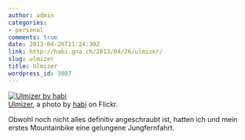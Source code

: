 ```yaml
---
author: admin
categories:
- personal
comments: true
date: 2013-04-26T11:24:30Z
link: http://habi.gna.ch/2013/04/26/ulmizer/
slug: ulmizer
title: Ulmizer
wordpress_id: 3087
---
```


[![Ulmizer by habi](http://farm9.staticflickr.com/8528/8680536559_8039940cfc.jpg)](http://www.flickr.com/photos/habi/8680536559/)  
[Ulmizer](http://www.flickr.com/photos/habi/8680536559/), a photo by [habi](http://www.flickr.com/photos/habi/) on Flickr.

Obwohl noch nicht alles definitiv angeschraubt ist, hatten ich und mein erstes Mountainbike eine gelungene Jungfernfahrt.
